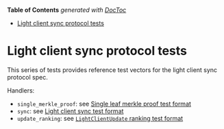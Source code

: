 <!-- START doctoc generated TOC please keep comment here to allow auto update -->
<!-- DON'T EDIT THIS SECTION, INSTEAD RE-RUN doctoc TO UPDATE -->
**Table of Contents**  *generated with [DocToc](https://github.com/thlorenz/doctoc)*

- [Light client sync protocol tests](#light-client-sync-protocol-tests)

<!-- END doctoc generated TOC please keep comment here to allow auto update -->

# Light client sync protocol tests

This series of tests provides reference test vectors for the light client sync protocol spec.

Handlers:
- `single_merkle_proof`: see [Single leaf merkle proof test format](./single_merkle_proof.md)
- `sync`: see [Light client sync test format](./sync.md)
- `update_ranking`: see [`LightClientUpdate` ranking test format](./update_ranking.md)
